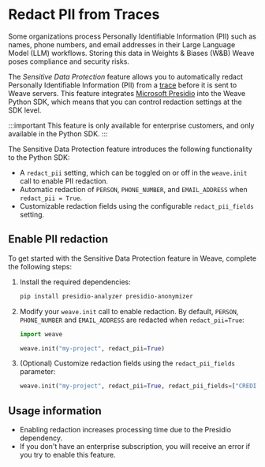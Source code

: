 # Redact PII from Traces

Some organizations process Personally Identifiable Information (PII) such as names, phone numbers, and email addresses in their Large Language Model (LLM) workflows. Storing this data in Weights & Biases (W&B) Weave poses compliance and security risks.

The  _Sensitive Data Protection_ feature allows you to automatically redact Personally Identifiable Information (PII) from a [trace](../tracking/index.md) before it is sent to Weave servers. This feature integrates [Microsoft Presidio](https://microsoft.github.io/presidio/) into the Weave Python SDK, which means that you can control redaction settings at the SDK level.

:::important
This feature is only available for enterprise customers, and only available in the Python SDK.
:::

The Sensitive Data Protection feature introduces the following functionality to the Python SDK:

- A `redact_pii` setting, which can be toggled on or off in the `weave.init` call to enable PII redaction.
- Automatic redaction of `PERSON`, `PHONE_NUMBER`, and `EMAIL_ADDRESS` when `redact_pii = True`.
-  Customizable redaction fields using the configurable `redact_pii_fields` setting.

## Enable PII redaction

To get started with the Sensitive Data Protection feature in Weave, complete the following steps:

1. Install the required dependencies:

    ```bash
    pip install presidio-analyzer presidio-anonymizer
    ```

2. Modify your `weave.init` call to enable redaction. By default, `PERSON`, `PHONE_NUMBER` and `EMAIL_ADDRESS` are redacted when `redact_pii=True`:

    ```python
    import weave

    weave.init("my-project", redact_pii=True)
    ```

3. (Optional) Customize redaction fields using the `redact_pii_fields` parameter:

    ```python
    weave.init("my-project", redact_pii=True, redact_pii_fields=["CREDIT_CARD", "SSN"])
    ```

## Usage information 

- Enabling redaction increases processing time due to the Presidio dependency.
- If you don't have an enterprise subscription, you will receive an error if you try to enable this feature.
